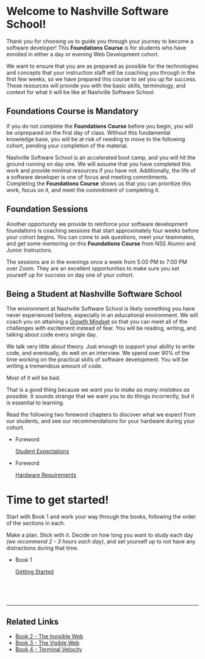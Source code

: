 # Welcome to Nashville Software School!

Thank you for choosing us to guide you through your journey to become a software developer! This **Foundations Course** is for students who have enrolled in either a day or evening Web Development cohort.

We want to ensure that you are as prepared as possible for the technologies and concepts that your instruction staff will be coaching you through in the first few weeks, so we have prepared this course to set you up for success. These resources will provide you with the basic skills, terminology, and context for what it will be like at Nashville Software School.

## Foundations Course is Mandatory

If you do not complete the **Foundations Course** before you begin, you will be unprepared on the first day of class. Without this fundamental knowledge base, you will be at risk of needing to move to the following cohort, pending your completion of the material.

Nashville Software School is an accelerated boot camp, and you will hit the ground running on day one. We will assume that you have completed this work and provide minimal resources if you have not. Additionally, the life of a software developer is one of focus and meeting commitments. Completing the **Foundations Course** shows us that you can prioritize this work, focus on it, and meet the commitment of completing it.

## Foundation Sessions

Another opportunity we provide to reinforce your software development foundations is coaching sessions that start approximately four weeks before your cohort begins. You can come to ask questions, meet your teammates, and get some mentoring on this **Foundations Course** from NSS Alumni and Junior Instructors.

The sessions are in the evenings once a week from 5:00 PM to 7:00 PM over Zoom. They are an excellent opportunities to make sure you set yourself up for success on day one of your cohort.

## Being a Student at Nashville Software School

The environment at Nashville Software School is likely something you have never experienced before, especially in an educational environment. We will coach you on attaining a [Growth Mindset](https://www.brainpickings.org/2014/01/29/carol-dweck-mindset/) so that you can meet all of the challenges with excitement instead of fear. You will be reading, writing, and talking about code every single day.

We talk very little about theory. Just enough to support your ability to write code, and eventually, do well on an interview. We spend over 90% of the time working on the practical skills of software development. You will be writing a tremendous amount of code.

Most of it will be bad.

That is a good thing because we _want you to make as many mistakes as possible_. It sounds strange that we want you to do things incorrectly, but it is essential to learning.

Read the following two foreword chapters to discover what we expect from our students, and see our recommendations for your hardware during your cohort.


<ul class="list list--doubleItems">
    <li class="listItem listItem--doubleItems">
        <p class="listItem__header">Foreword</p>
        <a href="./book-1-your-computer/chapters/HOW_TO_LEARN.html">Student Expectations</a>
    </li>
    <li class="listItem listItem--doubleItems">
        <p class="listItem__header">Foreword</p>
        <a href="./book-1-your-computer/chapters/LAPTOP.html">Hardware Requirements</a>
    </li>
</ul>


# Time to get started!

Start with Book 1 and work your way through the books, following the order of the sections in each.

Make a plan. Stick with it. Decide on how long you want to study each day _(we recommend 2 - 3 hours each day)_, and set yourself up to not have any distractions during that time.

<ul class="list list--singleItem">
    <li class="listItem listItem--singleItem">
        <p class="listItem__header">Book 1</p>
        <a href="./book-1-your-computer/">Getting Started</a>
    </li>
</ul>

<br/>
<br/>
<br/>

---

## Related Links

<ul>
    <li>
        <a href="./book-2-the-invisible-web/">Book 2 - The Invisible Web</a>
    </li>
    <li>
        <a href="./book-3-the-visible-web/">Book 3 - The Visible Web</a>
    </li>
    <li>
        <a href="./book-4-terminal-velocity/">Book 4 - Terminal Velocity</a>
    </li>
</ul>
